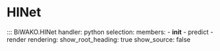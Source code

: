 # HINet

::: BiWAKO.HINet
    handler: python
    selection:
        members:
            - __init__
            - predict
            - render
    rendering:
        show_root_heading: true
        show_source: false
